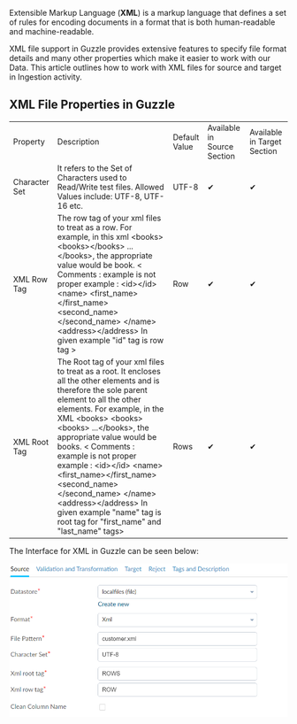 Extensible Markup Language (**XML**) is a markup language that defines a set of rules for encoding documents in a format that is both human-readable and machine-readable.

XML file support in Guzzle provides extensive features to specify file format details and many other properties which make it easier to work with our Data. This article outlines how to work with XML files for source and target in Ingestion activity.  

## XML File Properties in Guzzle

<table>
  <tr>
    <td>Property </td>
    <td>Description</td>
    <td>Default Value</td>
    <td>Available in Source Section</td>
    <td>Available in Target Section</td>
  </tr>
  <tr>
    <td>Character Set</td>
    <td>It refers to the Set of Characters used to Read/Write test files. Allowed Values include: UTF-8, UTF-16 etc.</td>
    <td>UTF-8</td>
    <td> ✔</td>
    <td> ✔</td>
  </tr>
  <tr>
    <td>XML Row Tag</td>
    <td>The row tag of your xml files to treat as a row. 
For example, in this xml &lt;books&gt; &lt;books&gt;&lt;/books&gt; ...&lt;/books&gt;, the appropriate value would be book.
   < Comments : 
      example is not proper example :
              &lt;id&gt;&lt;/id&gt;
              &lt;name&gt;
                &lt;first_name&gt;&lt;/first_name&gt;
                &lt;second_name&gt;&lt;/second_name&gt;
              &lt;/name&gt;
              &lt;address&gt;&lt;/address&gt;
	  In given example "id" tag is row tag  >
    </td>
    <td> Row</td>
    <td> ✔</td>
    <td> ✔</td>
  </tr>
  <tr>
    <td>XML Root Tag</td>
    <td>The Root tag of your xml files to treat as a root.  It encloses all the other elements and is therefore the sole parent element to all the other elements.
 For example, in the XML  &lt;books&gt; &lt;books&gt; &lt;books&gt; ...&lt;/books&gt;, the appropriate value would be books.
     < Comments :
        example is not proper example :
              &lt;id&gt;&lt;/id&gt;
              &lt;name&gt;
                &lt;first_name&gt;&lt;/first_name&gt;
                &lt;second_name&gt;&lt;/second_name&gt;
              &lt;/name&gt;
              &lt;address&gt;&lt;/address&gt;
	  In given example "name" tag is root tag for "first_name" and "last_name" tags>
    </td>
    <td> Rows</td>
    <td> ✔</td>
    <td> ✔</td>
  </tr>
</table>


The Interface for XML in Guzzle can be seen below:

![image alt text](/img/docs/how-to-guides/ingest_data/xml.png)

